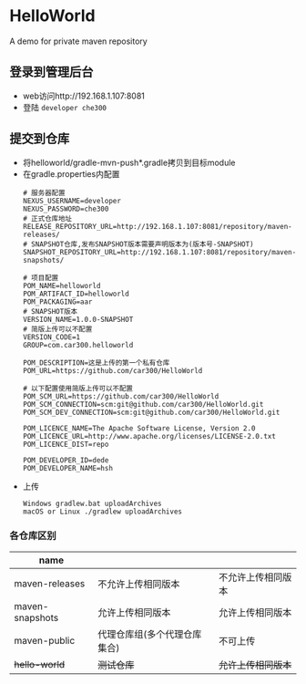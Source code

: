 # HelloWorld
A demo for private maven repository

## 登录到管理后台
   * web访问http://192.168.1.107:8081
   * 登陆 
    ```
     developer che300
    ```

## 提交到仓库
* 将helloworld/gradle-mvn-push*.gradle拷贝到目标module
* 在gradle.properties内配置
    ```
    # 服务器配置
    NEXUS_USERNAME=developer
    NEXUS_PASSWORD=che300
    # 正式仓库地址
    RELEASE_REPOSITORY_URL=http://192.168.1.107:8081/repository/maven-releases/
    # SNAPSHOT仓库,发布SNAPSHOT版本需要声明版本为(版本号-SNAPSHOT)
    SNAPSHOT_REPOSITORY_URL=http://192.168.1.107:8081/repository/maven-snapshots/
    
    # 项目配置
    POM_NAME=helloworld
    POM_ARTIFACT_ID=helloworld
    POM_PACKAGING=aar
    # SNAPSHOT版本
    VERSION_NAME=1.0.0-SNAPSHOT
    # 简版上传可以不配置
    VERSION_CODE=1
    GROUP=com.car300.helloworld
    
    POM_DESCRIPTION=这是上传的第一个私有仓库
    POM_URL=https://github.com/car300/HelloWorld
    
    # 以下配置使用简版上传可以不配置
    POM_SCM_URL=https://github.com/car300/HelloWorld
    POM_SCM_CONNECTION=scm:git@github.com/car300/HelloWorld.git
    POM_SCM_DEV_CONNECTION=scm:git@github.com/car300/HelloWorld.git
    
    POM_LICENCE_NAME=The Apache Software License, Version 2.0
    POM_LICENCE_URL=http://www.apache.org/licenses/LICENSE-2.0.txt
    POM_LICENCE_DIST=repo
    
    POM_DEVELOPER_ID=dede
    POM_DEVELOPER_NAME=hsh
    ```
* 上传
    ```
    Windows gradlew.bat uploadArchives
    macOS or Linux ./gradlew uploadArchives
    ```
    
### 各仓库区别

| name  |     |      |
|   ---    |   ---  |    ---    |
| maven-releases  | 不允许上传相同版本 | 不允许上传相同版本   |
| maven-snapshots  | 允许上传相同版本 | 允许上传相同版本    |
| maven-public  | 代理仓库组(多个代理仓库集合) | 不可上传    |
| ~~hello-world~~  | ~~测试仓库~~ |  ~~允许上传相同版本~~   |
